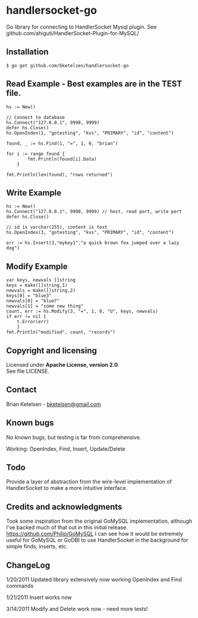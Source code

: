 handlersocket-go
================

Go library for connecting to HandlerSocket Mysql plugin.  See github.com/ahiguti/HandlerSocket-Plugin-for-MySQL/


## Installation

	$ go get github.com/bketelsen/handlersocket-go


## Read Example  - Best examples are in the TEST file.

	hs := New()

	// Connect to database
	hs.Connect("127.0.0.1", 9998, 9999)
	defer hs.Close()
	hs.OpenIndex(1, "gotesting", "kvs", "PRIMARY", "id", "content")

	found, _ := hs.Find(1, "=", 1, 0, "brian")

	for i := range found {
			fmt.Println(found[i].Data) 
		}

	fmt.Println(len(found), "rows returned")


## Write Example

	hs := New()
	hs.Connect("127.0.0.1", 9998, 9999) // host, read port, write port
	defer hs.Close()

	// id is varchar(255), content is text
	hs.OpenIndex(3, "gotesting", "kvs", "PRIMARY", "id", "content")

	err := hs.Insert(3,"mykey1","a quick brown fox jumped over a lazy dog")


## Modify Example

	var keys, newvals []string
	keys = make([]string,1)
	newvals = make([]string,2)
	keys[0] = "blue3"
	newvals[0] = "blue7"
	newvals[1] = "some new thing"
	count, err := hs.Modify(3, "=", 1, 0, "U", keys, newvals)
	if err != nil {
		t.Error(err)
		}
	fmt.Println("modified", count, "records")




## Copyright and licensing

Licensed under **Apache License, version 2.0**.  
See file LICENSE.


## Contact

Brian Ketelsen - bketelsen@gmail.com

## Known bugs

No known bugs, but testing is far from comprehensive.

Working:  OpenIndex, Find, Insert,  Update/Delete


## Todo

Provide a layer of abstraction from the wire-level implementation of HandlerSocket to make a more intuitive interface.




## Credits and acknowledgments


Took some inspiration from the original GoMySQL implementation, although I've backed much of that out in this initial release.
https://github.com/Philio/GoMySQL
I can see how it would be extremely useful for GoMySQL or GoDBI to use HandlerSocket in the background for simple finds, inserts, etc.


## ChangeLog

1/20/2011
	Updated library extensively
	now working OpenIndex and Find commands
	
1/21/2011
	Insert works now
	
3/14/2011
	Modify and Delete work now - need more tests!


